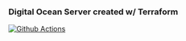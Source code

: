 ### Digital Ocean Server created w/ Terraform

[![Github Actions](https://github.com/kirbyjs/digitalocean-server/workflows/create_digitalocean_server/badge.svg)](https://github.com/kirbyjs/digitalocean-server/actions?workflow=create_digitalocean_server)
